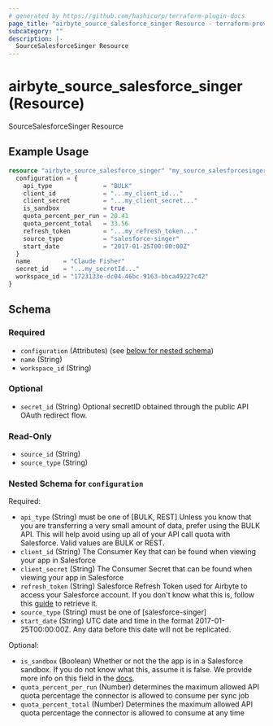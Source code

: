 ```yaml
---
# generated by https://github.com/hashicorp/terraform-plugin-docs
page_title: "airbyte_source_salesforce_singer Resource - terraform-provider-airbyte"
subcategory: ""
description: |-
  SourceSalesforceSinger Resource
---
```


# airbyte_source_salesforce_singer (Resource)

SourceSalesforceSinger Resource

## Example Usage

```terraform
resource "airbyte_source_salesforce_singer" "my_source_salesforcesinger" {
  configuration = {
    api_type              = "BULK"
    client_id             = "...my_client_id..."
    client_secret         = "...my_client_secret..."
    is_sandbox            = true
    quota_percent_per_run = 20.41
    quota_percent_total   = 33.56
    refresh_token         = "...my_refresh_token..."
    source_type           = "salesforce-singer"
    start_date            = "2017-01-25T00:00:00Z"
  }
  name         = "Claude Fisher"
  secret_id    = "...my_secretId..."
  workspace_id = "1723133e-dc04-46bc-9163-bbca49227c42"
}
```

<!-- schema generated by tfplugindocs -->
## Schema

### Required

- `configuration` (Attributes) (see [below for nested schema](#nestedatt--configuration))
- `name` (String)
- `workspace_id` (String)

### Optional

- `secret_id` (String) Optional secretID obtained through the public API OAuth redirect flow.

### Read-Only

- `source_id` (String)
- `source_type` (String)

<a id="nestedatt--configuration"></a>
### Nested Schema for `configuration`

Required:

- `api_type` (String) must be one of [BULK, REST]
Unless you know that you are transferring a very small amount of data, prefer using the BULK API. This will help avoid using up all of your API call quota with Salesforce. Valid values are BULK or REST.
- `client_id` (String) The Consumer Key that can be found when viewing your app in Salesforce
- `client_secret` (String) The Consumer Secret that can be found when viewing your app in Salesforce
- `refresh_token` (String) Salesforce Refresh Token used for Airbyte to access your Salesforce account. If you don't know what this is, follow this <a href="https://medium.com/@bpmmendis94/obtain-access-refresh-tokens-from-salesforce-rest-api-a324fe4ccd9b">guide</a> to retrieve it.
- `source_type` (String) must be one of [salesforce-singer]
- `start_date` (String) UTC date and time in the format 2017-01-25T00:00:00Z. Any data before this date will not be replicated.

Optional:

- `is_sandbox` (Boolean) Whether or not the the app is in a Salesforce sandbox. If you do not know what this, assume it is false. We provide more info on this field in the <a href="https://docs.airbyte.io/integrations/destinations/salesforce#is_sandbox">docs</a>.
- `quota_percent_per_run` (Number) determines the maximum allowed API quota percentage the connector is allowed to consume per sync job
- `quota_percent_total` (Number) Determines the maximum allowed API quota percentage the connector is allowed to consume at any time


